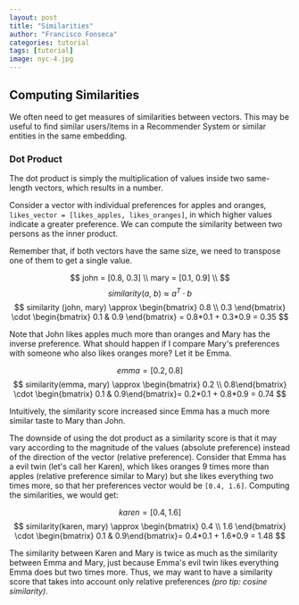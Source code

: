 ```yaml
---
layout: post
title: "Similarities"
author: "Francisco Fonseca"
categories: tutorial
tags: [tutorial]
image: nyc-4.jpg
---
```


## Computing Similarities
We often need to get measures of similarities between vectors. This may be useful to find similar users/items in a Recommender System or similar entities in the same embedding.

### Dot Product
The dot product is simply the multiplication of values inside two same-length vectors, which results in a number. 

Consider a vector with individual preferences for apples and oranges, `likes_vector = [likes_apples, likes_oranges]`, in which higher values indicate a greater preference. We can compute the similarity between two persons as the inner product.

Remember that, if both vectors have the same size, we need to transpose one of them to get a single value.

$$ john = [0.8, 0.3] \\ mary = [0.1, 0.9] \\ $$
$$ similarity(a,\ b) \approx a^{T} \cdot b $$
$$ similarity (john, mary) \approx \begin{bmatrix} 0.8 \\ 0.3 \end{bmatrix} \cdot
    \begin{bmatrix} 0.1 & 0.9 \end{bmatrix}
    = 0.8*0.1 + 0.3*0.9 = 0.35 $$

Note that John likes apples much more than oranges and Mary has the inverse preference. What should happen if I compare Mary's preferences with someone who also likes oranges more? Let it be Emma.

$$ emma = [0.2, 0.8] $$
$$
    similarity(emma, mary) \approx \begin{bmatrix} 0.2 \\ 0.8\end{bmatrix} \cdot
    \begin{bmatrix} 0.1 & 0.9\end{bmatrix}= 0.2*0.1 + 0.8*0.9 = 0.74
$$

Intuitively, the similarity score increased since Emma has a much more similar taste to Mary than John.

The downside of using the dot product as a similarity score is that it may vary according to the magnitude of the values (absolute preference) instead of the direction of the vector (relative preference). Consider that Emma has a evil twin (let's call her Karen), which likes oranges 9 times more than apples (relative preference similar to Mary) but she likes everything two times more, so that her preferences vector would be `[0.4, 1.6]`. Computing the similarities, we would get:

$$ karen = [0.4, 1.6] $$
$$
    similarity(karen, mary) \approx \begin{bmatrix} 0.4 \\ 1.6 \end{bmatrix} \cdot
    \begin{bmatrix} 0.1 & 0.9\end{bmatrix}= 0.4*0.1 + 1.6*0.9 = 1.48
$$

The similarity between Karen and Mary is twice as much as the similarity between Emma and Mary, just because Emma's evil twin likes everything Emma does but two times more. Thus, we may want to have a similarity score that takes into account only relative preferences *(pro tip: cosine similarity)*.
